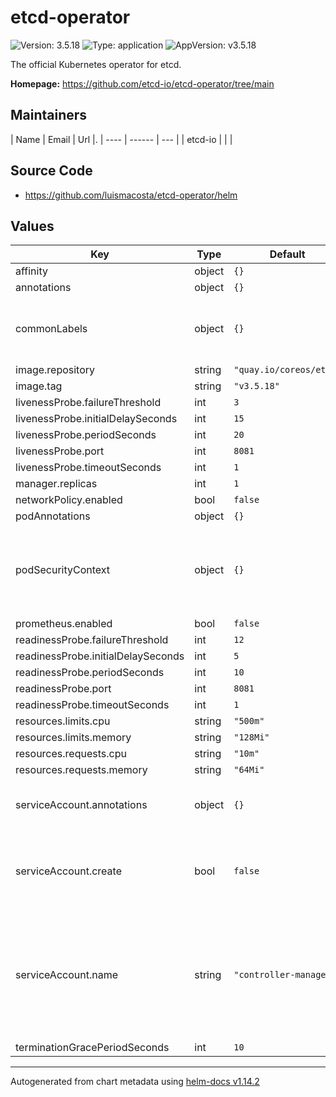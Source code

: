 # etcd-operator

![Version: 3.5.18](https://img.shields.io/badge/Version-3.5.18-informational?style=flat-square) ![Type: application](https://img.shields.io/badge/Type-application-informational?style=flat-square) ![AppVersion: v3.5.18](https://img.shields.io/badge/AppVersion-v3.5.18-informational?style=flat-square)

The official Kubernetes operator for etcd.

**Homepage:** <https://github.com/etcd-io/etcd-operator/tree/main>

## Maintainers

| Name | Email | Url |.
| ---- | ------ | --- |
| etcd-io |  |  |

## Source Code

* <https://github.com/luismacosta/etcd-operator/helm>

## Values

| Key | Type | Default | Description |
|-----|------|---------|-------------|
| affinity | object | `{}` |  |
| annotations | object | `{}` |  |
| commonLabels | object | `{}` | Labels that get applied to every resource's metadata |
| image.repository | string | `"quay.io/coreos/etcd"` |  |
| image.tag | string | `"v3.5.18"` |  |
| livenessProbe.failureThreshold | int | `3` |  |
| livenessProbe.initialDelaySeconds | int | `15` |  |
| livenessProbe.periodSeconds | int | `20` |  |
| livenessProbe.port | int | `8081` |  |
| livenessProbe.timeoutSeconds | int | `1` |  |
| manager.replicas | int | `1` |  |
| networkPolicy.enabled | bool | `false` |  |
| podAnnotations | object | `{}` |  |
| podSecurityContext | object | `{}` | [Pod security context](https://kubernetes.io/docs/tasks/configure-pod-container/security-context/#set-the-security-context-for-a-pod) configuration. To remove the default, set it to null (or `~`). |
| prometheus.enabled | bool | `false` |  |
| readinessProbe.failureThreshold | int | `12` |  |
| readinessProbe.initialDelaySeconds | int | `5` |  |
| readinessProbe.periodSeconds | int | `10` |  |
| readinessProbe.port | int | `8081` |  |
| readinessProbe.timeoutSeconds | int | `1` |  |
| resources.limits.cpu | string | `"500m"` |  |
| resources.limits.memory | string | `"128Mi"` |  |
| resources.requests.cpu | string | `"10m"` |  |
| resources.requests.memory | string | `"64Mi"` |  |
| serviceAccount.annotations | object | `{}` | Annotations to add to the service account |
| serviceAccount.create | bool | `false` | Specifies whether a service account should be created |
| serviceAccount.name | string | `"controller-manager"` | The name of the service account to use. If not set and create is true, a name is generated using the fullname template |
| terminationGracePeriodSeconds | int | `10` |  |

----------------------------------------------
Autogenerated from chart metadata using [helm-docs v1.14.2](https://github.com/norwoodj/helm-docs/releases/v1.14.2)

